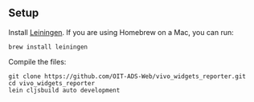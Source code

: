 ## Setup

Install [Leiningen](http://leiningen.org). If you are using Homebrew on a Mac, you can run:

    brew install leiningen

Compile the files:

    git clone https://github.com/OIT-ADS-Web/vivo_widgets_reporter.git
    cd vivo_widgets_reporter
    lein cljsbuild auto development
